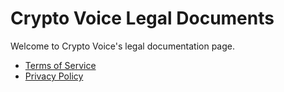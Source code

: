# Crypto Voice Legal Documents

Welcome to Crypto Voice's legal documentation page.

- [Terms of Service](terms)
- [Privacy Policy](privacy)
